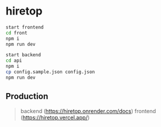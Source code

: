 # hiretop

```sh
start frontend
cd front
npm i
npm run dev
```

```sh
start backend
cd api
npm i
cp config.sample.json config.json
npm run dev
```

## Production
> backend (https://hiretop.onrender.com/docs)
> frontend (https://hiretop.vercel.app/)
